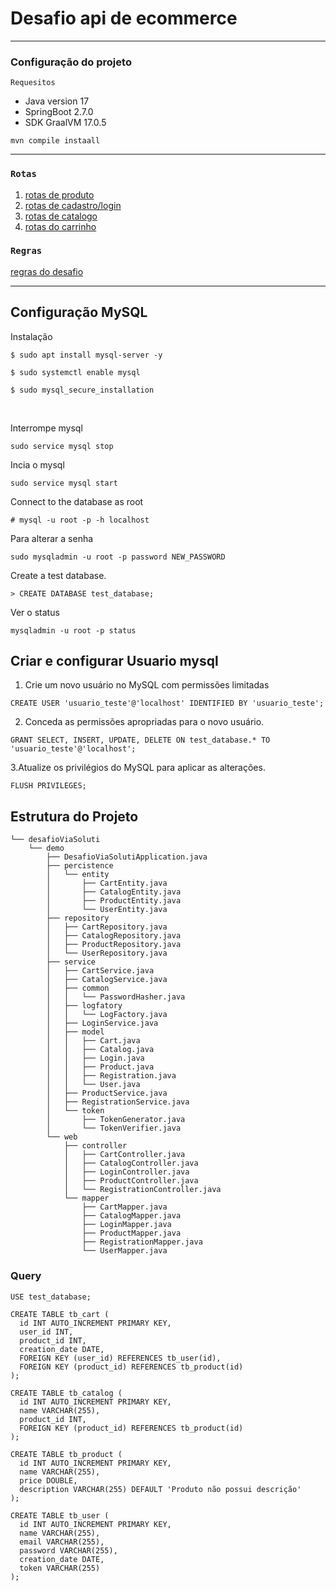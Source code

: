 # Desafio api de ecommerce

----------------------------
### Configuração do projeto

``Requesitos``

 - Java version 17
 - SpringBoot 2.7.0
 - SDK GraalVM 17.0.5

``mvn compile instaall``


___________________________

### ``Rotas``

1. [rotas de produto](documentation/routes_curl/product.md)
2. [rotas de cadastro/login](documentation/routes_curl/cadastro_login.md)
3. [rotas de catalogo](documentation/routes_curl/catalog.md)
4. [rotas do carrinho](documentation/routes_curl/cart.md)

### ``Regras``

[regras do desafio](documentation/regras_do_desafio.md)

__________________________
## Configuração MySQL

Instalação

``$ sudo apt install mysql-server -y
``

``$ sudo systemctl enable mysql
``

``$ sudo mysql_secure_installation``

<br />

Interrompe mysql

``sudo service mysql stop
``

Incia o mysql

``sudo service mysql start``

Connect to the database as root

``# mysql -u root -p -h localhost
``

Para alterar a senha

``sudo mysqladmin -u root -p password NEW_PASSWORD
``

Create a test database.

``> CREATE DATABASE test_database;
``

Ver o status

``mysqladmin -u root -p status
``

## Criar e configurar Usuario mysql

1. Crie um novo usuário no MySQL com permissões limitadas

``CREATE USER 'usuario_teste'@'localhost' IDENTIFIED BY 'usuario_teste';
``

2. Conceda as permissões apropriadas para o novo usuário.

``GRANT SELECT, INSERT, UPDATE, DELETE ON test_database.* TO 'usuario_teste'@'localhost';
``

3.Atualize os privilégios do MySQL para aplicar as alterações.

``FLUSH PRIVILEGES;
``

## Estrutura do Projeto

```
└── desafioViaSoluti
    └── demo
        ├── DesafioViaSolutiApplication.java
        ├── percistence
        │   └── entity
        │       ├── CartEntity.java
        │       ├── CatalogEntity.java
        │       ├── ProductEntity.java
        │       └── UserEntity.java
        ├── repository
        │   ├── CartRepository.java
        │   ├── CatalogRepository.java
        │   ├── ProductRepository.java
        │   └── UserRepository.java
        ├── service
        │   ├── CartService.java
        │   ├── CatalogService.java
        │   ├── common
        │   │   └── PasswordHasher.java
        │   ├── logfatory
        │   │   └── LogFactory.java
        │   ├── LoginService.java
        │   ├── model
        │   │   ├── Cart.java
        │   │   ├── Catalog.java
        │   │   ├── Login.java
        │   │   ├── Product.java
        │   │   ├── Registration.java
        │   │   └── User.java
        │   ├── ProductService.java
        │   ├── RegistrationService.java
        │   └── token
        │       ├── TokenGenerator.java
        │       └── TokenVerifier.java
        └── web
            ├── controller
            │   ├── CartController.java
            │   ├── CatalogController.java
            │   ├── LoginController.java
            │   ├── ProductController.java
            │   └── RegistrationController.java
            └── mapper
                ├── CartMapper.java
                ├── CatalogMapper.java
                ├── LoginMapper.java
                ├── ProductMapper.java
                ├── RegistrationMapper.java
                └── UserMapper.java
```

### Query 

``USE test_database;
``

```agsl
CREATE TABLE tb_cart (
  id INT AUTO_INCREMENT PRIMARY KEY,
  user_id INT,
  product_id INT,
  creation_date DATE,
  FOREIGN KEY (user_id) REFERENCES tb_user(id),
  FOREIGN KEY (product_id) REFERENCES tb_product(id)
);

CREATE TABLE tb_catalog (
  id INT AUTO_INCREMENT PRIMARY KEY,
  name VARCHAR(255),
  product_id INT,
  FOREIGN KEY (product_id) REFERENCES tb_product(id)
);

CREATE TABLE tb_product (
  id INT AUTO_INCREMENT PRIMARY KEY,
  name VARCHAR(255),
  price DOUBLE,
  description VARCHAR(255) DEFAULT 'Produto não possui descrição'
);

CREATE TABLE tb_user (
  id INT AUTO_INCREMENT PRIMARY KEY,
  name VARCHAR(255),
  email VARCHAR(255),
  password VARCHAR(255),
  creation_date DATE,
  token VARCHAR(255)
);
```
